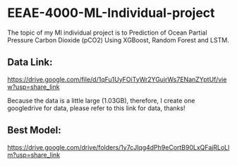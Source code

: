 # EEAE-4000-ML-Individual-project
The topic of my Ml individual project is to Prediction of Ocean Partial Pressure Carbon Dioxide (pCO2) Using XGBoost, Random Forest and LSTM.

## Data Link: 
https://drive.google.com/file/d/1qFu1UyFOiTyWr2YGuirWs7ENanZYptUf/view?usp=share_link

Because the data is a little large (1.03GB), therefore, I create one googledrive for data, please refer to this link for data, thanks!
## Best Model:
https://drive.google.com/drive/folders/1y7cJlqg4dPh9eCortB90LxQFajRLoLlm?usp=share_link
